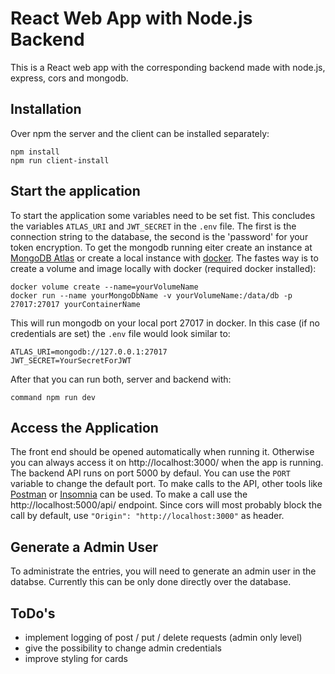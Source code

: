 # React Web App with Node.js Backend

This is a React web app with the corresponding backend made with node.js, express, cors and mongodb.

## Installation

Over npm the server and the client can be installed separately:

```
npm install
npm run client-install
```

## Start the application

To start the application some variables need to be set fist. This concludes the variables `ATLAS_URI` and `JWT_SECRET` in the `.env` file. The first is the connection string to the database, the second is the 'password' for your token encryption. To get the mongodb running eiter create an instance at [MongoDB Atlas](https://www.mongodb.com/cloud/atlas) or create a local instance with [docker](https://hub.docker.com/_/mongo). The fastes way is to create a volume and image locally with docker (required docker installed):

```
docker volume create --name=yourVolumeName
docker run --name yourMongoDbName -v yourVolumeName:/data/db -p 27017:27017 yourContainerName
```

This will run mongodb on your local port 27017 in docker. In this case (if no credentials are set) the `.env` file would look similar to:

```
ATLAS_URI=mongodb://127.0.0.1:27017
JWT_SECRET=YourSecretForJWT
```

After that you can run both, server and backend with:

```
command npm run dev
```

## Access the Application

The front end should be opened automatically when running it. Otherwise you can always access it on http://localhost:3000/ when the app is running. The backend API runs on port 5000 by defaul. You can use the `PORT` variable to change the default port. To make calls to the API, other tools like [Postman](https://www.postman.com/) or [Insomnia](https://insomnia.rest/) can be used. To make a call use the http://localhost:5000/api/ endpoint. Since cors will most probably block the call by default, use `"Origin": "http://localhost:3000"` as header.

## Generate a Admin User

To administrate the entries, you will need to generate an admin user in the databse. Currently this can be only done directly over the database.

## ToDo's

- implement logging of post / put / delete requests (admin only level)
- give the possibility to change admin credentials
- improve styling for cards
